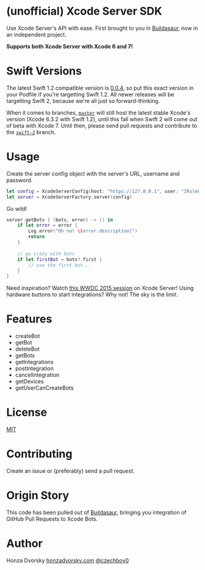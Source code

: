 # (unofficial) Xcode Server SDK

Use Xcode Server's API with ease. First brought to you in [Buildasaur](https://github.com/czechboy0/Buildasaur), now in an independent project.

**Supports both Xcode Server with Xcode 6 and 7!**

# Swift Versions
The latest Swift 1.2 compatible version is [0.0.4](https://github.com/czechboy0/XcodeServerSDK/tree/0.0.4), so put this exact version in your Podfile if you're targetting Swift 1.2. All newer releases will be targetting Swift 2, because we're all just so forward-thinking.

When it comes to branches, [`master`](https://github.com/czechboy0/XcodeServerSDK/tree/master) will still host the latest stable Xcode's version (Xcode 6.3.2 with Swift 1.2), until this fall when Swift 2 will come out of beta with Xcode 7. Until then, please send pull requests and contribute to the [`swift-2`](https://github.com/czechboy0/XcodeServerSDK/tree/swift-2) branch.

# Usage

Create the server config object with the server's URL, username and password.
```swift
let config = XcodeServerConfig(host: "https://127.0.0.1", user: "IRuleBots", password: "superSecr3t")
let server = XcodeServerFactory.server(config)
```

Go wild!
```swift
server.getBots { (bots, error) -> () in
    if let error = error {
        Log.error("Oh no! \(error.description)")
        return
    }
    
    // go crazy with bots
    if let firstBot = bots?.first {
        // use the first bot...
    }
}
```

Need inspiration? Watch [this WWDC 2015 session](https://developer.apple.com/videos/wwdc/2015/?id=410) on Xcode Server!
Using hardware buttons to start integrations? Why not! The sky is the limit.

# Features

- createBot
- getBot
- deleteBot
- getBots
- getIntegrations
- postIntegration
- cancelIntegration
- getDevices
- getUserCanCreateBots

# License
[MIT](https://github.com/czechboy0/XcodeServerSDK/blob/master/LICENSE)

# Contributing
Create an issue or (preferably) send a pull request.

# Origin Story
This code has been pulled out of [Buildasaur](https://github.com/czechboy0/Buildasaur), bringing you integration of GitHub Pull Requests to Xcode Bots.

# Author
Honza Dvorsky
[honzadvorsky.com](http://honzadvorsky.com)
[@czechboy0](https://twitter.com/czechboy0)
